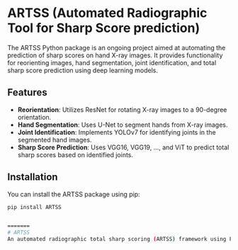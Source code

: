 # ARTSS (Automated Radiographic Tool for Sharp Score prediction)

The ARTSS Python package is an ongoing project aimed at automating the prediction of sharp scores on hand X-ray images. It provides functionality for reorienting images, hand segmentation, joint identification, and total sharp score prediction using deep learning models.

## Features

- **Reorientation**: Utilizes ResNet for rotating X-ray images to a 90-degree orientation.
- **Hand Segmentation**: Uses U-Net to segment hands from X-ray images.
- **Joint Identification**: Implements YOLOv7 for identifying joints in the segmented hand images.
- **Sharp Score Prediction**: Uses VGG16, VGG19, ..., and ViT to predict total sharp scores based on identified joints.

## Installation

You can install the ARTSS package using pip:

```bash
pip install ARTSS


=======
# ARTSS
An automated radiographic total sharp scoring (ARTSS) framework using Four-stage deep learning for full-hand X-ray images.
